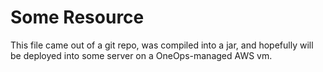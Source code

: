 Some Resource
=============

This file came out of a git repo, was compiled into a jar, and hopefully will be deployed into
some server on a OneOps-managed AWS vm.
